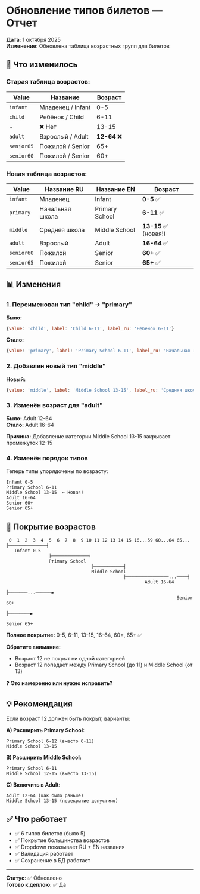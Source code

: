# Обновление типов билетов — Отчет

**Дата**: 1 октября 2025  
**Изменение**: Обновлена таблица возрастных групп для билетов

## 🎫 Что изменилось

### Старая таблица возрастов:

| Value | Название | Возраст |
|-------|----------|---------|
| `infant` | Младенец / Infant | 0-5 |
| `child` | Ребёнок / Child | 6-11 |
| - | ❌ Нет | 13-15 |
| `adult` | Взрослый / Adult | **12-64** ❌ |
| `senior65` | Пожилой / Senior | 65+ |
| `senior60` | Пожилой / Senior | 60+ |

### Новая таблица возрастов:

| Value | Название RU | Название EN | Возраст |
|-------|-------------|-------------|---------|
| `infant` | Младенец | Infant | **0-5** ✅ |
| `primary` | Начальная школа | Primary School | **6-11** ✅ |
| `middle` | Средняя школа | Middle School | **13-15** ✅ (новая!) |
| `adult` | Взрослый | Adult | **16-64** ✅ |
| `senior60` | Пожилой | Senior | **60+** ✅ |
| `senior65` | Пожилой | Senior | **65+** ✅ |

## 📊 Изменения

### 1. Переименован тип "child" → "primary"

**Было:**
```javascript
{value: 'child', label: 'Child 6-11', label_ru: 'Ребёнок 6-11'}
```

**Стало:**
```javascript
{value: 'primary', label: 'Primary School 6-11', label_ru: 'Начальная школа 6-11'}
```

### 2. Добавлен новый тип "middle"

**Новый:**
```javascript
{value: 'middle', label: 'Middle School 13-15', label_ru: 'Средняя школа 13-15'}
```

### 3. Изменён возраст для "adult"

**Было:** Adult 12-64  
**Стало:** Adult 16-64

**Причина:** Добавление категории Middle School 13-15 закрывает промежуток 12-15

### 4. Изменён порядок типов

Теперь типы упорядочены по возрасту:
```
Infant 0-5
Primary School 6-11
Middle School 13-15  ← Новая!
Adult 16-64
Senior 60+
Senior 65+
```

## 🎯 Покрытие возрастов

```
 0  1  2  3  4  5  6  7  8  9 10 11 12 13 14 15 16...59 60...64 65...
├──────────────┤
   Infant 0-5
                ├──────────────┤
                Primary School
                                ├───────────┤
                                Middle School
                                            ├────────────────...────┤
                                                    Adult 16-64
                                                            ├───────...──────►
                                                                Senior 60+
                                                                    ├────────►
                                                                    Senior 65+
```

**Полное покрытие:** 0-5, 6-11, 13-15, 16-64, 60+, 65+ ✅

**Обратите внимание:**
- Возраст 12 не покрыт ни одной категорией
- Возраст 12 попадает между Primary School (до 11) и Middle School (от 13)

❓ **Это намеренно или нужно исправить?**

## 💡 Рекомендация

Если возраст 12 должен быть покрыт, варианты:

**A) Расширить Primary School:**
```
Primary School 6-12 (вместо 6-11)
Middle School 13-15
```

**B) Расширить Middle School:**
```
Primary School 6-11
Middle School 12-15 (вместо 13-15)
```

**C) Включить в Adult:**
```
Adult 12-64 (как было раньше)
Middle School 13-15 (перекрытие допустимо)
```

## ✅ Что работает

- ✅ 6 типов билетов (было 5)
- ✅ Покрытие большинства возрастов
- ✅ Dropdown показывает RU + EN названия
- ✅ Валидация работает
- ✅ Сохранение в БД работает

---

**Статус**: ✅ Обновлено  
**Готово к деплою**: ✅ Да

